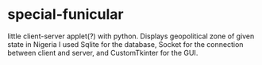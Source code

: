 # special-funicular
little client-server applet(?) with python. Displays geopolitical zone of given state in Nigeria
I used Sqlite for the database, Socket for the connection between client and server, and CustomTkinter for the GUI.
